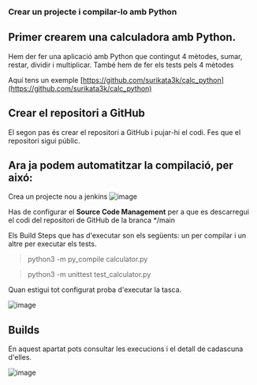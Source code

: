 ### Crear un projecte i compilar-lo amb Python

## Primer crearem una calculadora amb Python.
Hem der fer una aplicació amb Python que contingut 4 mètodes, sumar, restar, dividir i multiplicar.
També hem de fer els tests pels 4 mètodes

Aquí tens un exemple [https://github.com/surikata3k/calc_python](https://github.com/surikata3k/calc_python)

## Crear el repositori a GitHub
El segon pas és crear el repositori a GitHub i pujar-hi el codi.
Fes que el repositori sigui públic.

## Ara ja podem automatitzar la compilació, per aixó:
Crea un projecte nou a jenkins
![image](https://github.com/user-attachments/assets/fc9548de-aafb-4de4-af58-62508a77a27b)

Has de configurar el **Source Code Management** per a que es descarregui el codi del repositori de GitHub de la branca */main

Els Build Steps que has d'executar son els següents: un per compilar i un altre per executar els tests.
> python3 -m py_compile calculator.py

> python3 -m unittest test_calculator.py

Quan estigui tot configurat proba d'executar la tasca.

![image](https://github.com/user-attachments/assets/2315cb07-51bd-4cbf-a0a3-b63553bedf94)

## Builds
En aquest apartat pots consultar les execucions i el detall de cadascuna d'elles.

![image](https://github.com/user-attachments/assets/cafa7254-88c9-4492-b093-c170f54f26cb)

